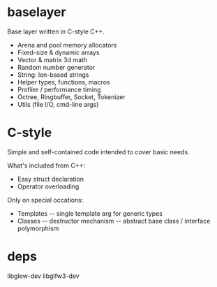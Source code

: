 # baselayer

Base layer written in C-style C++.

- Arena and pool memory allocators
- Fixed-size & dynamic arrays
- Vector & matrix 3d math
- Random number generator
- String: len-based strings
- Helper types, functions, macros
- Profiler / performance timing
- Octree, Ringbuffer, Socket, Tokenizer
- Utils (file I/O, cmd-line args)

# C-style

Simple and self-contained code intended to cover basic needs.

What's included from C++:

- Easy struct declaration
- Operator overloading

Only on special occations: 

- Templates
-- single template arg for generic types
- Classes
-- destructor mechanism
-- abstract base class / interface polymorphism

# deps

libglew-dev
libglfw3-dev
